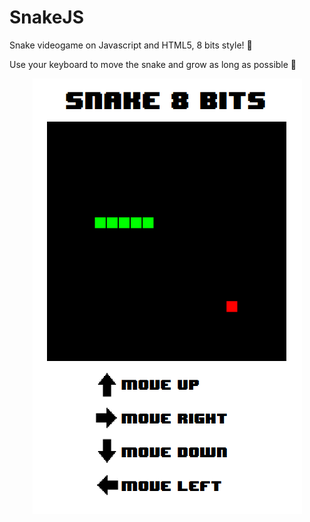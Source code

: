 # SnakeJS
Snake videogame on Javascript and HTML5, 8 bits style! :space_invader: 

Use your keyboard to move the snake and grow as long as possible :snake:

<p align="center">
	<img src="media/sample.png" alt="Game sample image">
</p>
